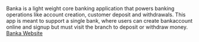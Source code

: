Banka is a light weight core banking application that powers banking operations like account creation, customer deposit and withdrawals. This app is meant to support a single bank, where users can create bankaccount online and signup but must visit the branch to deposit or withdraw money.
[Banka Website](https://aishaoouiza.github.io/banka/)

